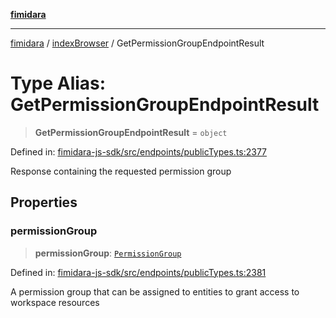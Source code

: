 [**fimidara**](../../README.md)

***

[fimidara](../../modules.md) / [indexBrowser](../README.md) / GetPermissionGroupEndpointResult

# Type Alias: GetPermissionGroupEndpointResult

> **GetPermissionGroupEndpointResult** = `object`

Defined in: [fimidara-js-sdk/src/endpoints/publicTypes.ts:2377](https://github.com/softkave/fimidara/blob/feac071900ab8644442d355e5cb5db9df2f34600/fimidara-js-sdk/src/endpoints/publicTypes.ts#L2377)

Response containing the requested permission group

## Properties

### permissionGroup

> **permissionGroup**: [`PermissionGroup`](PermissionGroup.md)

Defined in: [fimidara-js-sdk/src/endpoints/publicTypes.ts:2381](https://github.com/softkave/fimidara/blob/feac071900ab8644442d355e5cb5db9df2f34600/fimidara-js-sdk/src/endpoints/publicTypes.ts#L2381)

A permission group that can be assigned to entities to grant access to workspace resources
